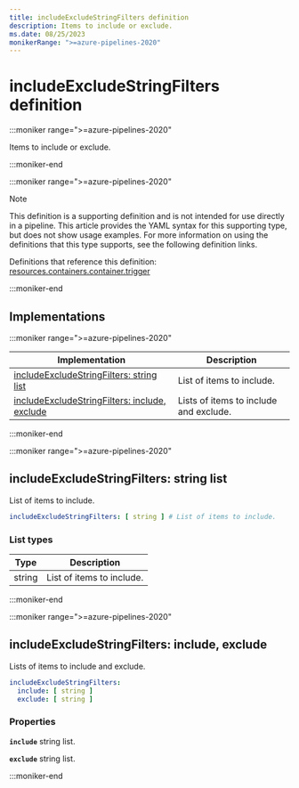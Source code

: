 ```yaml
---
title: includeExcludeStringFilters definition
description: Items to include or exclude.
ms.date: 08/25/2023
monikerRange: ">=azure-pipelines-2020"
---
```


# includeExcludeStringFilters definition

<!-- :::description::: -->
:::moniker range=">=azure-pipelines-2020"

<!-- :::editable-content name="description"::: -->
Items to include or exclude.
<!-- :::editable-content-end::: -->

:::moniker-end
<!-- :::description-end::: -->

<!-- :::parents::: -->
:::moniker range=">=azure-pipelines-2020"

> [!NOTE]
> This definition is a supporting definition and is not intended for use directly in a pipeline. This article provides the YAML syntax for this supporting type, but does not show usage examples. For more information on using the definitions that this type supports, see the following definition links.

Definitions that reference this definition: [resources.containers.container.trigger](resources-containers-container-trigger.md)

:::moniker-end
<!-- :::parents-end::: -->

## Implementations

<!-- :::implementations-list::: -->
:::moniker range=">=azure-pipelines-2020"

| Implementation | Description |
|---|---|
| [includeExcludeStringFilters: string list](#includeexcludestringfiltersstringlist) | List of items to include. |
| [includeExcludeStringFilters: include, exclude](#includeexcludestringfiltersobjectproperties) | Lists of items to include and exclude. |

:::moniker-end
<!-- :::implementations-list-end::: -->

<!-- :::remarks::: -->
<!-- :::editable-content name="remarks"::: -->
<!-- :::editable-content-end::: -->
<!-- :::remarks-end::: -->

<!-- :::examples::: -->
<!-- :::editable-content name="examples"::: -->
<!-- :::editable-content-end::: -->
<!-- :::examples-end::: -->

<!-- :::implementations::: -->
<!-- :::implementation-item name="includeExcludeStringFilters: string list"::: -->
<a name="includeexcludestringfiltersstringlist"></a>
<!-- :::arrayAnyOf::: -->
:::moniker range=">=azure-pipelines-2020"

<!-- :::implementation-signature::: -->
## includeExcludeStringFilters: string list
<!-- :::implementation-signature-end::: -->

<!-- :::implementation-description::: -->
<!-- :::editable-content name="description"::: -->
List of items to include.
<!-- :::editable-content-end::: -->
<!-- :::implementation-description-end::: -->

<!-- :::implementation-syntax::: -->
```yaml
includeExcludeStringFilters: [ string ] # List of items to include.
```
<!-- :::implementation-syntax-end::: -->

### List types

<!-- :::implementation-list-types::: -->
| Type | Description |
|---|---|
| string | List of items to include. |
<!-- :::implementation-list-types-end::: -->

:::moniker-end
<!-- :::arrayAnyOf-end::: -->

<!-- :::remarks::: -->
<!-- :::editable-content name="remarks"::: -->
<!-- :::editable-content-end::: -->
<!-- :::remarks-end::: -->

<!-- :::examples::: -->
<!-- :::editable-content name="examples"::: -->
<!-- :::editable-content-end::: -->
<!-- :::examples-end::: -->
<!-- :::implementation-item-end::: -->
<!-- :::implementation-item name="includeExcludeStringFilters: object properties"::: -->
<a name="includeexcludestringfiltersobjectproperties"></a>
<!-- :::objectAnyOf::: -->
:::moniker range=">=azure-pipelines-2020"

<!-- :::implementation-signature::: -->
## includeExcludeStringFilters: include, exclude
<!-- :::implementation-signature-end::: -->

<!-- :::implementation-description::: -->
<!-- :::editable-content name="description"::: -->
Lists of items to include and exclude.
<!-- :::editable-content-end::: -->
<!-- :::implementation-description-end::: -->

<!-- :::implementation-syntax::: -->
```yaml
includeExcludeStringFilters:
  include: [ string ]
  exclude: [ string ]
```
<!-- :::implementation-syntax-end::: -->

<!-- :::implementation-properties::: -->
### Properties

<!-- :::item name="include"::: -->
**`include`** string list.<br><!-- :::editable-content name="propDescription"::: -->
<!-- :::editable-content-end::: -->
<!-- :::item-end::: -->
<!-- :::item name="exclude"::: -->
**`exclude`** string list.<br><!-- :::editable-content name="propDescription"::: -->
<!-- :::editable-content-end::: -->
<!-- :::item-end::: -->
<!-- :::implementation-properties-end::: -->

:::moniker-end
<!-- :::objectAnyOf-end::: -->

<!-- :::remarks::: -->
<!-- :::editable-content name="remarks"::: -->
<!-- :::editable-content-end::: -->
<!-- :::remarks-end::: -->

<!-- :::examples::: -->
<!-- :::editable-content name="examples"::: -->
<!-- :::editable-content-end::: -->
<!-- :::examples-end::: -->
<!-- :::implementation-item-end::: -->
<!-- :::implementations-end::: -->

<!-- :::see-also::: -->
<!-- :::editable-content name="seeAlso"::: -->
<!-- :::editable-content-end::: -->
<!-- :::see-also-end::: -->
